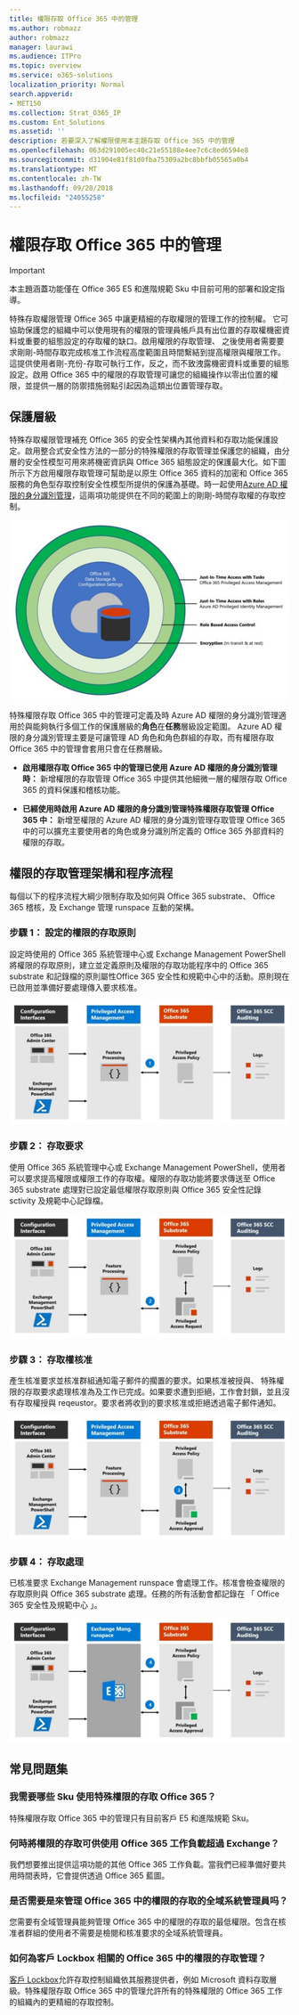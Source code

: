 ```yaml
---
title: 權限存取 Office 365 中的管理
ms.author: robmazz
author: robmazz
manager: laurawi
ms.audience: ITPro
ms.topic: overview
ms.service: o365-solutions
localization_priority: Normal
search.appverid:
- MET150
ms.collection: Strat_O365_IP
ms.custom: Ent_Solutions
ms.assetid: ''
description: 若要深入了解權限使用本主題存取 Office 365 中的管理
ms.openlocfilehash: 063d291005ec40c21e55188e4ee7c6c8ed6594e8
ms.sourcegitcommit: d31904e81f81d0fba75309a2bc8bbfb05565a0b4
ms.translationtype: MT
ms.contentlocale: zh-TW
ms.lasthandoff: 09/20/2018
ms.locfileid: "24055258"
---
```

# <a name="privileged-access-management-in-office-365"></a>權限存取 Office 365 中的管理

> [!IMPORTANT]
> 本主題涵蓋功能僅在 Office 365 E5 和進階規範 Sku 中目前可用的部署和設定指導。

特殊存取權限管理 Office 365 中讓更精細的存取權限的管理工作的控制權。 它可協助保護您的組織中可以使用現有的權限的管理員帳戶具有出位置的存取權機密資料或重要的組態設定的存取權的缺口。啟用權限的存取管理、 之後使用者需要要求剛剛-時間存取完成核准工作流程高度範圍且時間繫結到提高權限與權限工作。這提供使用者剛-充份-存取可執行工作，反之，而不致洩露機密資料或重要的組態設定。啟用 Office 365 中的權限的存取管理可讓您的組織操作以零出位置的權限，並提供一層的防禦措施弱點引起因為這類出位置管理存取。 

## <a name="layers-of-protection"></a>保護層級

特殊存取權限管理補充 Office 365 的安全性架構內其他資料和存取功能保護設定。啟用整合式安全性方法的一部分的特殊權限的存取管理並保護您的組織，由分層的安全性模型可用來將機密資訊與 Office 365 組態設定的保護最大化。如下圖所示下方啟用權限存取管理可幫助是以原生 Office 365 資料的加密和 Office 365 服務的角色型存取控制安全性模型所提供的保護為基礎。時一起使用[Azure AD 權限的身分識別管理](https://docs.microsoft.com/azure/active-directory/active-directory-privileged-identity-management-configure)，這兩項功能提供在不同的範圍上的剛剛-時間存取權的存取控制。

![Office 365 中的分層的保護](media/pam-layered-protection.jpg)

特殊權限存取 Office 365 中的管理可定義及時 Azure AD 權限的身分識別管理適用於與能夠執行多個工作的保護層級的**角色**在**任務**層級設定範圍。 Azure AD 權限的身分識別管理主要是可讓管理 AD 角色和角色群組的存取，而有權限存取 Office 365 中的管理會套用只會在任務層級。

- **啟用權限存取 Office 365 中的管理已使用 Azure AD 權限的身分識別管理時：** 新增權限的存取管理 Office 365 中提供其他細微一層的權限存取 Office 365 的資料保護和稽核功能。

- **已經使用時啟用 Azure AD 權限的身分識別管理特殊權限存取管理 Office 365 中：** 新增至權限的 Azure AD 權限的身分識別管理存取管理 Office 365 中的可以擴充主要使用者的角色或身分識別所定義的 Office 365 外部資料的權限的存取。  

## <a name="privileged-access-management-architecture-and-process-flow"></a>權限的存取管理架構和程序流程

每個以下的程序流程大綱少限制存取及如何與 Office 365 substrate、 Office 365 稽核，及 Exchange 管理 runspace 互動的架構。

### <a name="step-1-configuring-a-privileged-access-policy"></a>步驟 1： 設定的權限的存取原則

設定時使用的 Office 365 系統管理中心或 Exchange Management PowerShell 將權限的存取原則，建立並定義原則及權限的存取功能程序中的 Office 365 substrate 和記錄檔的原則屬性Office 365 安全性和規範中心中的活動。原則現在已啟用並準備好要處理傳入要求核准。

![步驟 1-建立原則](media/pam-step1-policy-creation.jpg)

### <a name="step-2-access-request"></a>步驟 2： 存取要求

使用 Office 365 系統管理中心或 Exchange Management PowerShell，使用者可以要求提高權限或權限工作的存取權。權限的存取功能將要求傳送至 Office 365 substrate 處理對已設定最低權限存取原則與 Office 365 安全性記錄 sctivity 及規範中心記錄檔。

![步驟 2-存取要求](media/pam-step2-access-request.jpg)

### <a name="step-3-access-approval"></a>步驟 3： 存取權核准

產生核准要求並核准群組通知電子郵件的擱置的要求。如果核准被授與、 特殊權限的存取要求處理核准為及工作已完成。如果要求遭到拒絕，工作會封鎖，並且沒有存取權授與 reqeustor。要求者將收到的要求核准或拒絕透過電子郵件通知。

![步驟 3-存取權核准](media/pam-step3-access-approval.jpg)

### <a name="step-4-access-processing"></a>步驟 4： 存取處理

已核准要求 Exchange Management runspace 會處理工作。核准會檢查權限的存取原則與 Office 365 substrate 處理。任務的所有活動會都記錄在 「 Office 365 安全性及規範中心 」。

![步驟 4-Access 處理](media/pam-step4-access-processing.jpg)

## <a name="frequently-asked-questions"></a>常見問題集

### <a name="what-skus-do-i-need-to-use-privileged-access-in-office-365"></a>我需要哪些 Sku 使用特殊權限的存取 Office 365？
特殊權限存取 Office 365 中的管理只有目前客戶 E5 和進階規範 Sku。

### <a name="when-will-privileged-access-be-available-for-office-365-workloads-beyond-exchange"></a>何時將權限的存取可供使用 Office 365 工作負載超過 Exchange？
我們想要推出提供這項功能的其他 Office 365 工作負載。當我們已經準備好要共用時間表時，它會提供透過 Office 365 藍圖。

### <a name="do-i-need-to-be-a-global-admin-to-manage-privileged-access-in-office-365"></a>是否需要是來管理 Office 365 中的權限的存取的全域系統管理員吗？
您需要有全域管理員能夠管理 Office 365 中的權限的存取的最低權限。包含在核准者群組的使用者不需要是檢閱和核准要求的全域系統管理員。 

### <a name="how-is-privileged-access-management-in-office-365-related-to-customer-lockbox"></a>如何為客戶 Lockbox 相關的 Office 365 中的權限的存取管理？
[客戶 Lockbox](https://support.office.com/article/Office-365-Customer-Lockbox-Requests-36f9cdd1-e64c-421b-a7e4-4a54d16440a2)允許存取控制組織依其服務提供者，例如 Microsoft 資料存取層級。特殊權限存取 Office 365 中的管理允許所有的特殊權限的 Office 365 工作的組織內的更精細的存取控制。